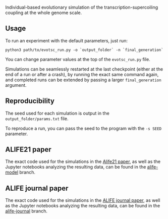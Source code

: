 Individual-based evolutionary simulation of the transcription-supercoiling coupling at the whole genome scale.

## Usage

To run an experiment with the default parameters, just run:
```
python3 path/to/evotsc_run.py -o `output_folder` -n `final_generation`
```

You can change parameter values at the top of the `evotsc_run.py` file.

Simulations can be seamlessly restarted at the last checkpoint (either at the end of a run or after a crash), by running the exact same command again, and completed runs can be extended by passing a larger `final_generation` argument.
## Reproducibility

The seed used for each simulation is output in the `output_folder/params.txt` file.

To reproduce a run, you can pass the seed to the program with the `-s SEED` parameter.

## ALIFE21 paper

The exact code used for the simulations in the [Alife21 paper](https://direct.mit.edu/isal/proceedings/isal2021/33/97/102928), as well as the Jupyter notebooks analyzing the resulting data, can be found in the [alife-model](https://gitlab.inria.fr/tgrohens/evotsc/-/tree/alife-model) branch.

## ALIFE journal paper

The exact code used for the simulations in the [ALIFE journal paper](https://direct.mit.edu/artl/article-abstract/28/4/440/112557/A-Genome-Wide-Evolutionary-Simulation-of-the), as well as the Jupyter notebooks analyzing the resulting data, can be found in the [alife-journal](https://gitlab.inria.fr/tgrohens/evotsc/-/tree/alife-journal) branch.
